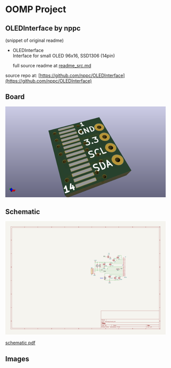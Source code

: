 # OOMP Project  
## OLEDInterface  by nppc  
  
(snippet of original readme)  
  
- OLEDInterface  
Interface for small OLED 96x16, SSD1306 (14pin)  
  
  full source readme at [readme_src.md](readme_src.md)  
  
source repo at: [https://github.com/nppc/OLEDInterface](https://github.com/nppc/OLEDInterface)  
## Board  
  
[![working_3d.png](working_3d_600.png)](working_3d.png)  
## Schematic  
  
[![working_schematic.png](working_schematic_600.png)](working_schematic.png)  
  
[schematic pdf](working_schematic.pdf)  
## Images  

